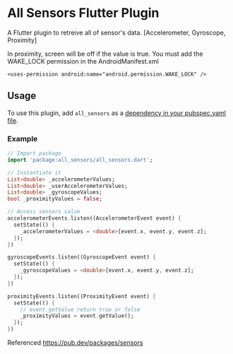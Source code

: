 # All Sensors Flutter Plugin

A Flutter plugin to retreive all of sensor's data. 
[Accelerometer, Gyroscope, Proximity]


In proximity, screen will be off if the value is true.
You must add the WAKE_LOCK permission in the AndroidManifest.xml
```
<uses-permission android:name="android.permission.WAKE_LOCK" />
```

## Usage
To use this plugin, add `all_sensors` as a [dependency in your pubspec.yaml file](https://flutter.io/platform-plugins/).

### Example

``` dart
// Import package
import 'package:all_sensors/all_sensors.dart';

// Instantiate it
List<double> _accelerometerValues;
List<double> _userAccelerometerValues;
List<double> _gyroscopeValues;
bool _proximityValues = false;

// Access sensors value
accelerometerEvents.listen((AccelerometerEvent event) {
  setState(() {
    _accelerometerValues = <double>[event.x, event.y, event.z];
  });
})

gyroscopeEvents.listen((GyroscopeEvent event) {
  setState(() {
    _gyroscopeValues = <double>[event.x, event.y, event.z];
  });
})

proximityEvents.listen((ProximityEvent event) {
  setState(() {
  	// event.getValue return true or false
    _proximityValues = event.getValue();
  });
})
```

Referenced https://pub.dev/packages/sensors